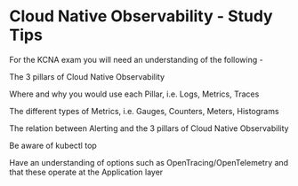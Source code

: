 # Cloud Native Observability - Study Tips
For the KCNA exam you will need an understanding of the following -

The 3 pillars of Cloud Native Observability

Where and why you would use each Pillar, i.e. Logs, Metrics, Traces

The different types of Metrics, i.e. Gauges, Counters, Meters, Histograms

The relation between Alerting and the 3 pillars of Cloud Native Observability

Be aware of kubectl top

Have an understanding of options such as OpenTracing/OpenTelemetry and that these operate at the Application layer



